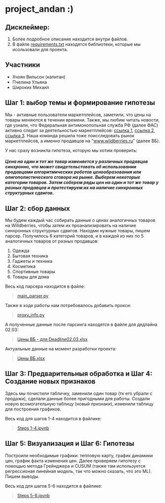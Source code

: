 # project_andan :)
## Дисклеймер: 
 1. Более подробное описание находится внутри файлов.
 2. В файле [requirements.txt](https://github.com/mikesh112/project_andan/blob/main/requirements.txt) находятся библиотеки, которые мы исользовали для проекта.

## Участники
- Хчоян Вильсон (капитан)
- Пчелина Ульяна
- Широких Михаил

## Шаг 1: выбор темы и формирование гипотезы
Мы - активные пользователи маркетплейсов, заметили, что цены на товары меняются в течении времени. Также, мы любим читать новости, где узнали, что Федеральная антимонопольная служба РФ (далее ФАС) активно следит за деятельностью маркетплейсов: [ссылка 1](https://www.rbc.ru/business/09/04/2024/661543329a794756bbdd7c82), [ссылка 2](https://hi-tech.mail.ru/news/124087-fas-vydala-preduprezhdenie-ozon-i-wildberries-za-slishkom-nizkie-ceny/), [ссылка 3](https://fas.gov.ru/publications/24310). Наша команда решила тоже поисследовать рынок маркетплейсов, а именно продавцов на "www.wildberries.ru" (далее ВБ). 

У нас сразу возникла гипотеза, которую мы хотим проверить:
##### Цена на один и тот же товар изменяется у различных продавцов синхронно, что может свидетельстовать об использовании продавцами алгоритмических роботов ценообразования или олигополистического сговора на рынке. Выберем некоторые категории товаров. Затем соберем ряды цен на один и тот же товар у разных продавцов и протестируем их на наличие синхронных структурных сдвигов.

## Шаг 2: сбор данных
Мы будем каждый час собирать данные о ценах аналогичных товаров на Willdberries, чтобы затем их проанализировать на наличие синхронных структурных сдвигов. 
Находми нужные товары, пишем парсер. Получилось 6 категорий товаров, и в каждой из них по 5 аналогичных товаров от разных продавцов:
 1. Одежда 
 2. Бытовая техника 
 3. Гаджеты и техника
 4. Косметика
 5. Спортивные товары
 6. Товары для дома

Весь код парсера находится в файле: 
> [main_parser.py](https://github.com/mikesh112/project_andan/blob/main/main_parser.py)

Также в ходе работы нам потребовалось добавить прокси:
> [proxy_info.py](https://github.com/mikesh112/project_andan/blob/main/proxy_info.py)

А полученные данные после парсинга находятся в файле для дедлайна 02.03:
> [Цены ВБ - для Deadline02.03.xlsx](https://github.com/mikesh112/project_andan/blob/main/%D0%A6%D0%B5%D0%BD%D1%8B%20%D0%92%D0%91%20-%20%D0%B4%D0%BB%D1%8F%20Deadline02.03.xlsx)

Актуальные данные на момент разработки проекта:
> [Цены ВБ.xlsx](https://github.com/mikesh112/project_andan/blob/main/%D0%A6%D0%B5%D0%BD%D1%8B%20%D0%92%D0%91.xlsx)

## Шаг 3: Предварительныя обработка и Шаг 4: Создание новых признаков
Здесь мы почистили табличку, заменили один товар (тк его убрали с продажи), сделали данные более пригодными для работы.
Создали новую всомогательную таблицу (новый признаки), изменили таблицу для построения графиков.

Весь код для шагов 1-4 находится в файлике: 
> [Steps 1-4.ipynb](https://github.com/mikesh112/project_andan/blob/main/Steps%201-4.ipynb)

## Шаг 5: Визуализация и Шаг 6: Гипотезы
Построили необходимые графики: тепловую карту, график динамики цен, график факта изменения цен.
Далее проверяем гипотезу с помощью метода Грейнджера и CUSUM (также там используется регрессионая линейная модель, так что можно сказать, что это ML).
Пишем выводы.

Весь код для шагов 5-6 находится в файлике: 
> [Steps 5-6.ipynb](https://github.com/mikesh112/project_andan/blob/main/Steps%205-6.ipynb)
